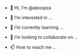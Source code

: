 - 👋 Hi, I’m @alexspza
- 👀 I’m interested in ...
- 🌱 I’m currently learning ...
- 💞️ I’m looking to collaborate on ...


- 📫 How to reach me ...

<!---
alexspza/alexspza is a ✨ special ✨ repository because its `README.md` (this file) appears on your GitHub profile.
You can click the Preview link to take a look at your changes.
--->
